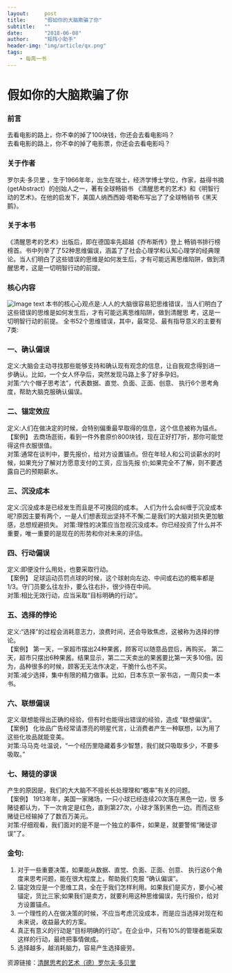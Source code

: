 ```yaml
---
layout:     post
title:      "假如你的大脑欺骗了你"
subtitle:   ""
date:       "2018-06-08"
author:     "矩阵小助手"
header-img: "img/article/qx.png"
tags:
    - 每周一书
---
```


# 假如你的大脑欺骗了你

### 前言
去看电影的路上，你不幸的掉了100块钱，你还会去看电影吗？<br>
去看电影的路上，你不幸的掉了电影票，你还会去看电影吗？

### 关于作者
罗尔夫·多⻉里 ，⽣于1966年年，出⽣在瑞⼠，经济学博士学位，作家，益得书摘(getAbstract）的创始⼈之一，著有全球畅销书 《清醒思考的艺术》和《明智行动的艺术》。在他的启发下，美国人纳⻄西姆·塔勒布写出了了全球畅销书《⿊天鹅》。
### 关于本书
《清醒思考的艺术》出版后，即在德国率先超越《乔布斯传》登上 畅销书排行榜榜首。书中列举了了52种思维偏误，涵盖了了社会⼼理学和认知⼼理学的经典理论。当⼈们明白了这些错误的思维是如何发生后，才有可能远离思维陷阱，做到清醒思考，这是⼀切明智行动的前提。
### 核心内容
![Image text](http://p9n1bl5yn.bkt.clouddn.com/qxsk.png)
本书的核⼼心观点是:⼈人的大脑很容易犯思维错误，当人们明⽩了这些错误的思维是如何发生后，才有可能远离思维陷阱，做到清醒思 考，这是一切明智⾏动的前提。
全书52个思维错误，其中，最常见、最有指导意义的主要有7类:
### 一、确认偏误
定义:大脑会主动寻找那些能够支持和确认现有观念的信息，让⾃我观念得到进一步确认。比如，⼀个女⼈怀孕后，突然发现⻢路上多了好多孕妇。
<br>对策:“六个帽⼦思考法”，代表数据、直觉、负面、正面、创意、 执行6个思考角度，帮助大脑克服确认偏误。
### 二、锚定效应
定义:⼈们在做决定的时候，会特别偏重最早取得的信息，这个信息被称为锚点。
<br>【案例】
去商场逛街，看到⼀件外套原价800块钱，现在正好打7折，那你可能觉得这件衣服很值。
<br>对策:通常在谈判中，要先报价，给对⽅设置锚点。但在年轻人和公司谈薪水的时候，如果充分了解对方愿意支付的工资，应当先报 价;如果完全不了解，则不要透露⾃己的预期薪水。
### 三、沉没成本
定义:沉没成本是已经发生⽽且是不可挽回的成本。
⼈们为什么会纠缠于沉没成本呢?原因主要有两个，⼀是⼈们想表现出坚持不不懈;⼆是我们的大脑对损失更加敏感，总想规避损失。
对策:理性的决策应当忽视沉没成本。你已经投资了什么并不重要，唯一重要的是现在的形势和你对未来的评估。
### 四、行动偏误
定义:即便没什么用处，也要采取行动。 
<br>【案例】
⾜球运动员罚点球的时候，这个球射向左边、中间或右边的概率都是1/3。守⻔员要么往左扑，要么往右扑，很少待在中间。
<br>对策:相比⽆效行动，应当采取“⽬标明确的行动”。
### 五、选择的悖论
定义:“选择”的过程会消耗意志力，浪费时间，还会导致焦虑，这被称为选择的悖论。
<br>【案例】
第⼀天，⼀家超市摆出24种果酱，顾客可以随意品尝后，再购买。 第⼆天，超市只摆出6种果酱。结果显示，第⼆二天卖出的果酱要⽐第一天多10倍。因为，品种很多的时候，顾客⽆无法作决定，干脆什么也不买。
<br>对策:减少选择，集中有限的精力做事。⽐如，⽇本东京一家书店，⼀周只卖⼀本书。
### 六、联想偏误
定义:联想能得出正确的经验，但有时也能得出错误的经验，造成 “联想偏误”。
<br>【案例】
化妆品广告经常请漂亮的明星代言，让消费者产⽣⼀种联想，以为⽤了这些化妆品就能变美。
<br>对策:⻢马克·吐温说，“⼀个经历里隐藏着多少智慧，我们就只吸取多少，不要多吸取。”
### 七、赌徒的谬误
产生的原因是，我们的⼤大脑不不擅⻓长处理理和“概率”有关的问题。 
<br>【案例】
1913年年，美国⼀家赌场，⼀只小球已经连续20次落在⿊色一边，很
多赌徒都认为，下一次肯定是红色，直到第27次，⼩球才落到黑色一边。⽽而这些赌徒已经输掉了了数百万美元。
<br>对策:仔细观看，我们面对的是不是一个独⽴的事件，如果是，就要警惕“赌徒谬误”了。
### ⾦句:
1. 对于⼀些重要决策，如果能从数据、直觉、负面、正⾯、创意、 执行这6个⻆度来思考问题，能在很大程度上，帮助我们克服 “确认偏误”。
2. 锚定效应是一个思维工具，全在于我们怎样利用。如果我们是买方，要⼩⼼被锚定，货⽐三家;如果我们是卖方，就要利用这种思维偏误，先⾏报价，给对⽅设置锚点。
3. ⼀个理性的⼈在做决策的时候，不应当考虑沉没成本，⽽是应当选择对现在和未来说，收益最大的⽅案。
4. 真正有意义的行动是“⽬标明确的行动”。在企业中，只有10%的管理者能采取这样的行动，最终把事情做成。
5. 选择越多，越消耗脑力，容易产⽣选择疲劳。

资源链接：[清醒思考的艺术（德）罗尔夫·多贝里](http://p9n1bl5yn.bkt.clouddn.com/%E6%B8%85%E9%86%92%E6%80%9D%E8%80%83%E7%9A%84%E8%89%BA%E6%9C%AF%EF%BC%88%E5%BE%B7%EF%BC%89%E7%BD%97%E5%B0%94%E5%A4%AB%C2%B7%E5%A4%9A%E8%B4%9D%E9%87%8C.pdf)
